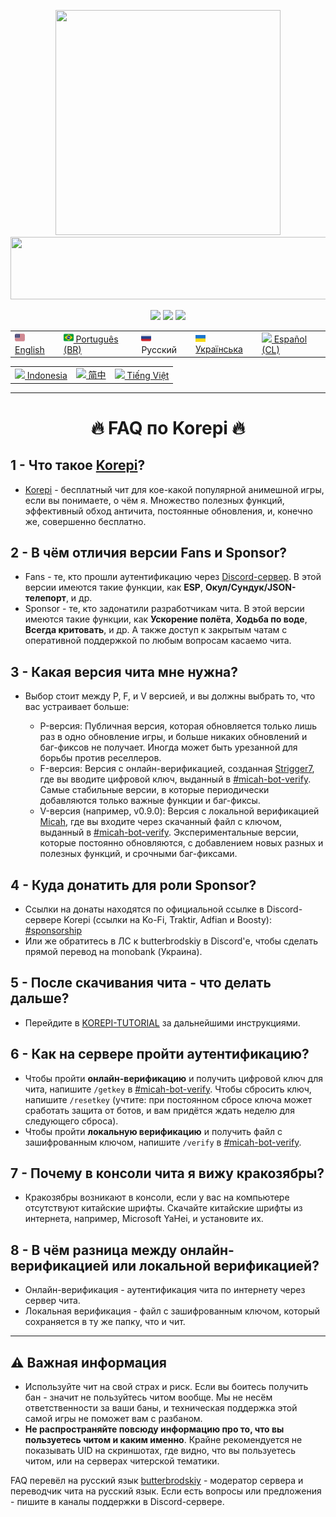 <p align="center">
  <a href="#"><img width="360" height="360" src="https://media.discordapp.net/attachments/1033549666769449002/1107009612210765955/matches.png"></a>
  <a href="#"><img width="650" height="100" src="https://share.creavite.co/v84do1gspYp1Esqj.gif"></a>
</p>

<p align="center">
	<a href="https://github.com/Korepi/keyauth-cpp-library/releases"><img src="https://img.shields.io/github/downloads/Korepi/keyauth-cpp-library/total.svg?style=for-the-badge&color=darkcyan"></a>
	<a href="https://github.com/Korepi/Korepi/graphs/contributors"><img src="https://img.shields.io/github/contributors/Korepi/Korepi?style=for-the-badge&color=darkcyan"></a>
	<a href="https://discord.gg/cottonbuds"><img src="https://img.shields.io/discord/440536354544156683?label=Discord&logo=discord&style=for-the-badge&color=darkviolet"></a>
</p>

<div align="center">
<table>
  <tr>
    <td valign="center"><a href="README.md"><img src="https://github.com/twitter/twemoji/blob/master/assets/svg/1f1fa-1f1f8.svg" width="16"/> English</td>
    <td valign="center"><a href="README_pt-br.md"><img src="https://github.com/twitter/twemoji/blob/master/assets/svg/1f1e7-1f1f7.svg" width="16"/> Português (BR)</td>
    <td valign="center"><img src="https://github.com/twitter/twemoji/blob/master/assets/svg/1f1f7-1f1fa.svg" width="16"/> Русский</a></td>
    <td valign="center"><a href="README_ua-ua.md"><img src="https://github.com/Andrew1397/Ukraine/blob/main/Flag_of_Ukraine.png" width="16"/> Українська</a></td>
    <td valign="center"><a href="README_es-cl.md"><img src="https://twemoji.maxcdn.com/v/13.0.0/svg/1f1e8-1f1f1.svg" width="16"/> Español (CL)</td>
      
  </tr>
</table>
</div>
<div align="center">
<table>
  <tr>
    <td valign="center"><a href="README_id-id.md"><img src="https://em-content.zobj.net/thumbs/120/twitter/351/flag-indonesia_1f1ee-1f1e9.png" width="16"/> Indonesia</td>
    <td valign="center"><a href="README_zh-cn.md"><img src="https://em-content.zobj.net/thumbs/120/twitter/351/flag-china_1f1e8-1f1f3.png" width="16"/> 简中</a></td> 
    <td valign="center"><a href="README_vi-vn.md"><img src="https://em-content.zobj.net/thumbs/120/twitter/351/flag-vietnam_1f1fb-1f1f3.png" width="16"/> Tiếng Việt </a></td>
  </tr>
</table>
</div>
	    
---
<div align="center">
  
# 🔥 FAQ по Korepi 🔥

</div>

## 1 - Что такое [Korepi](https://github.com/Korepi/Korepi)?

- [Korepi](https://github.com/Korepi/Korepi) - бесплатный чит для кое-какой популярной анимешной игры, если вы понимаете, о чём я. Множество полезных функций, эффективный обход античита, постоянные обновления, и, конечно же, совершенно бесплатно.

## 2 - В чём отличия версии Fans и Sponsor?

- Fans - те, кто прошли аутентификацию через [Discord-сервер](https://discord.gg/cottonbuds). В этой версии имеются такие функции, как <b>ESP</b>, <b>Окул/Сундук/JSON-телепорт</b>, и др.
- Sponsor - те, кто задонатили разработчикам чита. В этой версии имеются такие функции, как <b>Ускорение полёта</b>, <b>Ходьба по воде</b>, <b>Всегда критовать</b>, и др. А также доступ к закрытым чатам с оперативной поддержкой по любым вопросам касаемо чита.

## 3 - Какая версия чита мне нужна?

- Выбор стоит между P, F, и V версией, и вы должны выбрать то, что вас устраивает больше:

   + P-версия: Публичная версия, которая обновляется только лишь раз в одно обновление игры, и больше никаких обновлений и баг-фиксов не получает. Иногда может быть урезанной для борьбы против реселлеров.
   + F-версия: Версия с онлайн-верификацией, созданная [Strigger7](https://github.com/Strigger7), где вы вводите цифровой ключ, выданный в [#micah-bot-verify](https://discord.com/channels/1069057220802781265/1109781322005741658). Самые стабильные версии, в которые периодически добавляются только важные функции и баг-фиксы.
   + V-версия (например, v0.9.0): Версия с локальной верификацией [Micah](https://github.com/Micah123321), где вы входите через скачанный файл с ключом, выданный в [#micah-bot-verify](https://discord.com/channels/1069057220802781265/1109781322005741658). Экспериментальные версии, которые постоянно обновляются, с добавлением новых разных и полезных функций, и срочными баг-фиксами.

## 4 - Куда донатить для роли Sponsor?

- Ссылки на донаты ⁠находятся по официальной ссылке в Discord-сервере Korepi (ссылки на Ko-Fi, Traktir, Adfian и Boosty): [#sponsorship](https://discord.com/channels/1069057220802781265/1097565269985071205)
- Или же обратитесь в ЛС к butterbrodskiy в Discord'е, чтобы сделать прямой перевод на monobank (Украина).

## 5 - После скачивания чита - что делать дальше?

- Перейдите в [KOREPI-TUTORIAL](https://github.com/Korepi/Korepi-Tutorial) за дальнейшими инструкциями.

## 6 - Как на сервере пройти аутентификацию?

- Чтобы пройти <b>онлайн-верификацию</b> и получить цифровой ключ для чита, напишите `/getkey` в ⁠[#micah-bot-verify](https://discord.com/channels/1069057220802781265/1109781322005741658). Чтобы сбросить ключ, напишите `/resetkey` (учтите: при постоянном сбросе ключа может сработать защита от ботов, и вам придётся ждать неделю для следующего сброса).
- Чтобы пройти <b>локальную верификацию</b> и получить файл с зашифрованным ключом, напишите `/verify` в ⁠[#micah-bot-verify](https://discord.com/channels/1069057220802781265/1109781322005741658).

## 7 - Почему в консоли чита я вижу кракозябры?

- Кракозябры возникают в консоли, если у вас на компьютере отсутствуют китайские шрифты. Скачайте китайские шрифты из интернета, например, Microsoft YaHei, и установите их.

## 8 - В чём разница между онлайн-верификацией или локальной верификацией?

- Онлайн-верификация - аутентификация чита по интернету через сервер чита.
- Локальная верификация - файл с зашифрованным ключом, который сохраняется в ту же папку, что и чит. 

---

## ⚠ Важная информация

- Используйте чит на свой страх и риск. Если вы боитесь получить бан - значит не пользуйтесь читом вообще. Мы не несём ответственности за ваши баны, и техническая поддержка этой самой игры не поможет вам с разбаном.
- **Не распространяйте повсюду информацию про то, что вы пользуетесь читом и каким именно**. Крайне рекомендуется не показывать UID на скриншотах, где видно, что вы пользуетесь читом, или на серверах читерской тематики.

FAQ перевёл на русский язык [butterbrodskiy](https://github.com/butterbrodskiy) - модератор сервера и переводчик чита на русский язык. Если есть вопросы или предложения - пишите в каналы поддержки в Discord-сервере.
